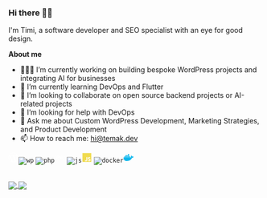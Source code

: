 ### Hi there 👋🏽

I'm Timi, a software developer and SEO specialist with an eye for good design.
<br />

**About me**

- 👨🏽‍💻 I’m currently working on building bespoke WordPress projects and integrating AI for businesses
- 📱 I’m currently learning DevOps and Flutter
- 👯 I’m looking to collaborate on open source backend projects or AI-related projects
- 🤔 I’m looking for help with DevOps
- 💬 Ask me about Custom WordPress Development, Marketing Strategies, and Product Development
- 📫 How to reach me: hi@temak.dev

<code><svg xmlns="http://www.w3.org/2000/svg" width="20" height="20" viewBox="0 0 512 512"><path style="fill:#fff" d="M256 8C119.3 8 8 119.2 8 256c0 136.7 111.3 248 248 248s248-111.3 248-248C504 119.2 392.7 8 256 8zM33 256c0-32.3 6.9-63 19.3-90.7l106.4 291.4C84.3 420.5 33 344.2 33 256zm223 223c-21.9 0-43-3.2-63-9.1l66.9-194.4 68.5 187.8c.5 1.1 1 2.1 1.6 3.1-23.1 8.1-48 12.6-74 12.6zm30.7-327.5c13.4-.7 25.5-2.1 25.5-2.1 12-1.4 10.6-19.1-1.4-18.4 0 0-36.1 2.8-59.4 2.8-21.9 0-58.7-2.8-58.7-2.8-12-.7-13.4 17.7-1.4 18.4 0 0 11.4 1.4 23.4 2.1l34.7 95.2L200.6 393l-81.2-241.5c13.4-.7 25.5-2.1 25.5-2.1 12-1.4 10.6-19.1-1.4-18.4 0 0-36.1 2.8-59.4 2.8-4.2 0-9.1-.1-14.4-.3C109.6 73 178.1 33 256 33c58 0 110.9 22.2 150.6 58.5-1-.1-1.9-.2-2.9-.2-21.9 0-37.4 19.1-37.4 39.6 0 18.4 10.6 33.9 21.9 52.3 8.5 14.8 18.4 33.9 18.4 61.5 0 19.1-7.3 41.2-17 72.1l-22.2 74.3-80.7-239.6zm81.4 297.2l68.1-196.9c12.7-31.8 17-57.2 17-79.9 0-8.2-.5-15.8-1.5-22.9 17.4 31.8 27.3 68.2 27.3 107 0 82.3-44.6 154.1-110.9 192.7z"/></svg>![wp](https://github.com/git-temak/git-temak/assets/66384168/9dfe6933-3878-4639-8287-278b115deb2d)</code> <code>![php](https://github.com/git-temak/git-temak/assets/66384168/b4be94cb-3bc9-4530-8aee-84ac8f3fa01f)<svg xmlns="http://www.w3.org/2000/svg" viewBox="0 0 640 512" width="20" height="20"><path style="fill:#fff" d="M320 104.5c171.4 0 303.2 72.2 303.2 151.5S491.3 407.5 320 407.5c-171.4 0-303.2-72.2-303.2-151.5S148.7 104.5 320 104.5m0-16.8C143.3 87.7 0 163 0 256s143.3 168.3 320 168.3S640 349 640 256 496.7 87.7 320 87.7zM218.2 242.5c-7.9 40.5-35.8 36.3-70.1 36.3l13.7-70.6c38 0 63.8-4.1 56.4 34.3zM97.4 350.3h36.7l8.7-44.8c41.1 0 66.6 3 90.2-19.1 26.1-24 32.9-66.7 14.3-88.1-9.7-11.2-25.3-16.7-46.5-16.7h-70.7L97.4 350.3zm185.7-213.6h36.5l-8.7 44.8c31.5 0 60.7-2.3 74.8 10.7 14.8 13.6 7.7 31-8.3 113.1h-37c15.4-79.4 18.3-86 12.7-92-5.4-5.8-17.7-4.6-47.4-4.6l-18.8 96.6h-36.5l32.7-168.6zM505 242.5c-8 41.1-36.7 36.3-70.1 36.3l13.7-70.6c38.2 0 63.8-4.1 56.4 34.3zM384.2 350.3H421l8.7-44.8c43.2 0 67.1 2.5 90.2-19.1 26.1-24 32.9-66.7 14.3-88.1-9.7-11.2-25.3-16.7-46.5-16.7H417l-32.8 168.7z"/></svg></code> <code>![js](https://github.com/git-temak/git-temak/assets/66384168/3c4ea7bf-207a-4557-baa6-63b959fb67ef)<svg xmlns="http://www.w3.org/2000/svg" viewBox="0 0 448 512" width="20" height="20"><path style="fill:#f0db4f" d="M0 32v448h448V32H0zm243.8 349.4c0 43.6-25.6 63.5-62.9 63.5-33.7 0-53.2-17.4-63.2-38.5l34.3-20.7c6.6 11.7 12.6 21.6 27.1 21.6 13.8 0 22.6-5.4 22.6-26.5V237.7h42.1v143.7zm99.6 63.5c-39.1 0-64.4-18.6-76.7-43l34.3-19.8c9 14.7 20.8 25.6 41.5 25.6 17.4 0 28.6-8.7 28.6-20.8 0-14.4-11.4-19.5-30.7-28l-10.5-4.5c-30.4-12.9-50.5-29.2-50.5-63.5 0-31.6 24.1-55.6 61.6-55.6 26.8 0 46 9.3 59.8 33.7L368 290c-7.2-12.9-15-18-27.1-18-12.3 0-20.1 7.8-20.1 18 0 12.6 7.8 17.7 25.9 25.6l10.5 4.5c35.8 15.3 55.9 31 55.9 66.2 0 37.8-29.8 58.6-69.7 58.6z"/></svg></code> <code>![docker](https://github.com/git-temak/git-temak/assets/66384168/9f66f2e0-0344-4558-b04c-ea1ffd54ecd1)<svg xmlns="http://www.w3.org/2000/svg" viewBox="0 0 640 512" width="20" height="20"><path style="fill:#0db7ed" d="M349.9 236.3h-66.1v-59.4h66.1v59.4zm0-204.3h-66.1v60.7h66.1V32zm78.2 144.8H362v59.4h66.1v-59.4zm-156.3-72.1h-66.1v60.1h66.1v-60.1zm78.1 0h-66.1v60.1h66.1v-60.1zm276.8 100c-14.4-9.7-47.6-13.2-73.1-8.4-3.3-24-16.7-44.9-41.1-63.7l-14-9.3-9.3 14c-18.4 27.8-23.4 73.6-3.7 103.8-8.7 4.7-25.8 11.1-48.4 10.7H2.4c-8.7 50.8 5.8 116.8 44 162.1 37.1 43.9 92.7 66.2 165.4 66.2 157.4 0 273.9-72.5 328.4-204.2 21.4 .4 67.6 .1 91.3-45.2 1.5-2.5 6.6-13.2 8.5-17.1l-13.3-8.9zm-511.1-27.9h-66v59.4h66.1v-59.4zm78.1 0h-66.1v59.4h66.1v-59.4zm78.1 0h-66.1v59.4h66.1v-59.4zm-78.1-72.1h-66.1v60.1h66.1v-60.1z"/></svg></code>

<br />

<a href="https://temak.dev">
  <img align="center" src="https://github-stats-peach-sigma.vercel.app/api/top-langs/?username=git-temak&hide=html&size_weight=0.5&count_weight=0.5&layout=compact&langs_count=6&theme=radical" />
</a>
<a href="https://temak.dev">
  <img align="center" src="https://github-stats-peach-sigma.vercel.app/api?username=git-temak&include_all_commits=true&count_private=true&show_icons=true&hide=stars&theme=radical" />
</a>
